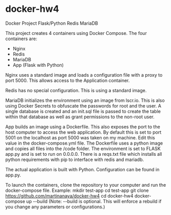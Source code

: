 # docker-hw4
 Docker Project Flask/Python Redis MariaDB

This project creates 4 containers using Docker Compose.
The four containers are:
- Nginx
- Redis
- MariaDB
- App (Flask with Python)

Nginx uses a standard image and loads a configuration file with a proxy to port 5000. This allows access to the Application container. 

Redis has no special configuration. This is using a standard image.

MariaDB initializes the environment using an image from lscr.io. This is also using Docker Secrets to obfuscate the passwords for root and the user. A single database is created and an init.sql file is passed to create the table within that database as well as grant permissions to the non-root user.

App builds an image using a Dockerfile. This also exposes the port to the host computer to access the web application. By default this is set to port 5001 on the localhost as port 5000 was taken on my machine. Edit this value in the docker-compose.yml file.
The Dockerfile uses a python image and copies all files into the /code folder. The environment is set to FLASK app.py and is set to run on 0.0.0.0. There is a reqs.txt file which installs all python requirements with pip to interface with redis and mariadb.

The actual application is built with Python. Configuration can be found in app.py.

To launch the containers, clone the repository to your computer and run the docker-compose file.
Example:
 mkdir test-app
 cd test-app
 git clone https://github.com/martinanaya/docker-hw4
 cd docker-hw4
 docker-compose up --build
(Note: --build is optional. This will enforce a rebuild if you change any parameters or configurations.)
